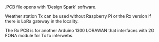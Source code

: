 .PCB file opens with 'Design Spark' software.

Weather station Tx can be used without Raspberry Pi or the Rx version if there is LoRa gateway in the locality.

The Rx PCB is for another Arduino 1300 LORAWAN that interfaces with 2G FONA module for Tx to interwebs.
